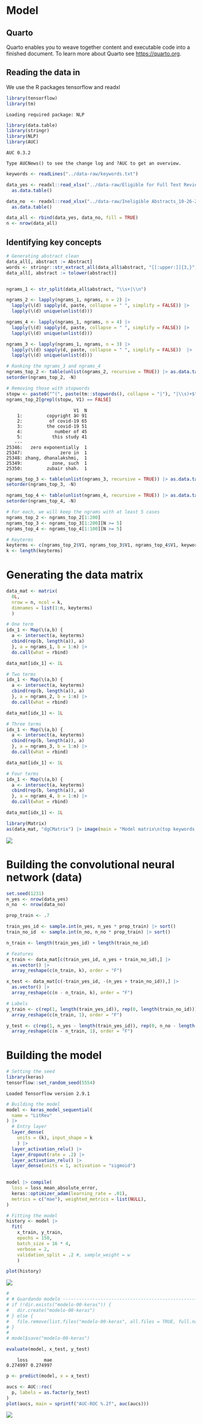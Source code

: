Model
================

## Quarto

Quarto enables you to weave together content and executable code into a
finished document. To learn more about Quarto see <https://quarto.org>.

## Reading the data in

We use the R packages tensorflow and readxl

``` r
library(tensorflow)
library(tm)
```

    Loading required package: NLP

``` r
library(data.table)
library(stringr)
library(NLP)
library(AUC)
```

    AUC 0.3.2

    Type AUCNews() to see the change log and ?AUC to get an overview.

``` r
keywords <- readLines("../data-raw/keywords.txt")

data_yes <- readxl::read_xlsx("../data-raw/Eligible for Full Text Review_10-26-22.xlsx") |>
  as.data.table()

data_no  <- readxl::read_xlsx("../data-raw/Ineligible Abstracts_10-26-22.xlsx") |>
  as.data.table()

data_all <- rbind(data_yes, data_no, fill = TRUE)
n <- nrow(data_all)
```

## Identifying key concepts

``` r
# Generating abstract clean
data_all[, abstract := Abstract]
words <- stringr::str_extract_all(data_all$abstract, "[[:upper:]]{3,}", simplify = FALSE)
data_all[, abstract := tolower(abstract)]


ngrams_1 <- str_split(data_all$abstract, "\\s+|\\n")

ngrams_2 <- lapply(ngrams_1, ngrams, n = 2) |>
  lapply(\(d) sapply(d, paste, collapse = " ", simplify = FALSE)) |>
  lapply(\(d) unique(unlist(d)))

ngrams_4 <- lapply(ngrams_1, ngrams, n = 4) |>
  lapply(\(d) sapply(d, paste, collapse = " ", simplify = FALSE)) |>
  lapply(\(d) unique(unlist(d)))

ngrams_3 <- lapply(ngrams_1, ngrams, n = 3) |>
  lapply(\(d) sapply(d, paste, collapse = " ", simplify = FALSE))  |>
  lapply(\(d) unique(unlist(d)))

# Ranking the ngrams_3 and ngrams_4
ngrams_top_2 <- table(unlist(ngrams_2, recursive = TRUE)) |> as.data.table()
setorder(ngrams_top_2, -N)

# Removing those with stopwords
stopw <- paste0("^(", paste(tm::stopwords(), collapse = "|"), "|\\s)+$")
ngrams_top_2[grepl(stopw, V1) == FALSE]
```

                             V1  N
        1:         copyright â© 91
        2:          of covid-19 65
        3:         the covid-19 51
        4:            number of 45
        5:           this study 41
       ---                        
    25346:   zero exponentially  1
    25347:              zero in  1
    25348: zhang, dhanalakshmi,  1
    25349:           zone, such  1
    25350:         zubair shah.  1

``` r
ngrams_top_3 <- table(unlist(ngrams_3, recursive = TRUE)) |> as.data.table()
setorder(ngrams_top_3, -N)

ngrams_top_4 <- table(unlist(ngrams_4, recursive = TRUE)) |> as.data.table()
setorder(ngrams_top_4, -N)

# For each, we will keep the ngrams with at least 5 cases
ngrams_top_2 <- ngrams_top_2[1:200]
ngrams_top_3 <- ngrams_top_3[1:200][N >= 5]
ngrams_top_4 <- ngrams_top_4[1:100][N >= 5]

# Keyterms
keyterms <- c(ngrams_top_2$V1, ngrams_top_3$V1, ngrams_top_4$V1, keywords)
k <- length(keyterms)
```

# Generating the data matrix

``` r
data_mat <- matrix(
  0L,
  nrow = n, ncol = k, 
  dimnames = list(1:n, keyterms)
  )

# One term
idx_1 <- Map(\(a,b) {
  a <- intersect(a, keyterms)
  cbind(rep(b, length(a)), a)
  }, a = ngrams_1, b = 1:n) |>
  do.call(what = rbind)

data_mat[idx_1] <- 1L

# Two terms
idx_1 <- Map(\(a,b) {
  a <- intersect(a, keyterms)
  cbind(rep(b, length(a)), a)
  }, a = ngrams_2, b = 1:n) |>
  do.call(what = rbind)

data_mat[idx_1] <- 1L

# Three terms
idx_1 <- Map(\(a,b) {
  a <- intersect(a, keyterms)
  cbind(rep(b, length(a)), a)
  }, a = ngrams_3, b = 1:n) |>
  do.call(what = rbind)

data_mat[idx_1] <- 1L

# Four terms
idx_1 <- Map(\(a,b) {
  a <- intersect(a, keyterms)
  cbind(rep(b, length(a)), a)
  }, a = ngrams_4, b = 1:n) |>
  do.call(what = rbind)

data_mat[idx_1] <- 1L
```

``` r
library(Matrix)
as(data_mat, "dgCMatrix") |> image(main = "Model matrix\n(top keywords, 2-grams, 3-grams, and 4-grams)")
```

![](model0_files/figure-gfm/Data%20viz-1.png)

# Building the convolutional neural network (data)

``` r
set.seed(1231)
n_yes <- nrow(data_yes)
n_no  <- nrow(data_no)

prop_train <- .7

train_yes_id <- sample.int(n_yes, n_yes * prop_train) |> sort()
train_no_id  <- sample.int(n_no, n_no * prop_train) |> sort()

n_train <- length(train_yes_id) + length(train_no_id)

# Features
x_train <- data_mat[c(train_yes_id, n_yes + train_no_id),] |>
  as.vector() |>
  array_reshape(c(n_train, k), order = "F")

x_test <- data_mat[c(-train_yes_id, -(n_yes + train_no_id)),] |>
  as.vector() |>
  array_reshape(c(n - n_train, k), order = "F")

# Labels
y_train <- c(rep(1, length(train_yes_id)), rep(0, length(train_no_id))) |>
  array_reshape(c(n_train, 1), order = "F")

y_test <- c(rep(1, n_yes - length(train_yes_id)), rep(0, n_no - length(train_no_id))) |>
  array_reshape(c(n - n_train, 1), order = "F")
```

# Building the model

``` r
# Setting the seed
library(keras)
tensorflow::set_random_seed(5554)
```

    Loaded Tensorflow version 2.9.1

``` r
# Building the model
model <- keras_model_sequential(
  name = "LitRev"
) |>
  # Entry layer
  layer_dense(
    units = (k), input_shape = k
    ) |>
  layer_activation_relu() |>
  layer_dropout(rate = .2) |>
  layer_activation_relu() |>
  layer_dense(units = 1, activation = "sigmoid")
  

model |> compile(
  loss = loss_mean_absolute_error,
  keras::optimizer_adam(learning_rate = .01),
  metrics = c("mae"), weighted_metrics = list(NULL), 
)

# Fitting the model
history <- model |>
  fit(
    x_train, y_train,
    epochs = 150,
    batch_size = 16 * 4, 
    verbose = 2,
    validation_split = .2 #, sample_weight = w
    )

plot(history)
```

![](model0_files/figure-gfm/unnamed-chunk-4-1.png)

``` r
# 
# # Guardando modelo -------------------------------------------------------------
# if (!dir.exists("modelo-00-keras")) {
#   dir.create("modelo-00-keras")
# } else {
#   file.remove(list.files("modelo-00-keras", all.files = TRUE, full.names = TRUE))
# }
# 
# model$save("modelo-00-keras")
```

``` r
evaluate(model, x_test, y_test)
```

        loss      mae 
    0.274997 0.274997 

``` r
p <- predict(model, x = x_test)

aucs <- AUC::roc(
  p, labels = as.factor(y_test)
) 
plot(aucs, main = sprintf("AUC-ROC %.2f", auc(aucs)))
```

![](model0_files/figure-gfm/Evaluation-1.png)
